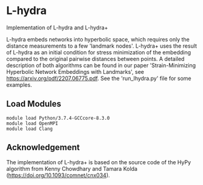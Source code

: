 # L-hydra

Implementation of L-hydra and L-hydra+

L-hydra embeds networks into hyperbolic space, which requires only the distance measurements to a few 'landmark nodes'. L-hydra+ uses the result of L-hydra as an initial condition for stress minimization of the embedding compared to the original pairwise distances between points. A detailed description of both algorithms can be found in our paper 'Strain-Minimizing Hyperbolic Network Embeddings with Landmarks', see https://arxiv.org/pdf/2207.06775.pdf. See the 'run_lhydra.py' file for some examples.


## Load Modules
```
module load Python/3.7.4-GCCcore-8.3.0
module load OpenMPI
module load Clang
```

## Acknowledgement

The implementation of L-hydra+ is based on the source code of the HyPy algorithm from Kenny Chowdhary and Tamara Kolda (https://doi.org/10.1093/comnet/cnx034).
